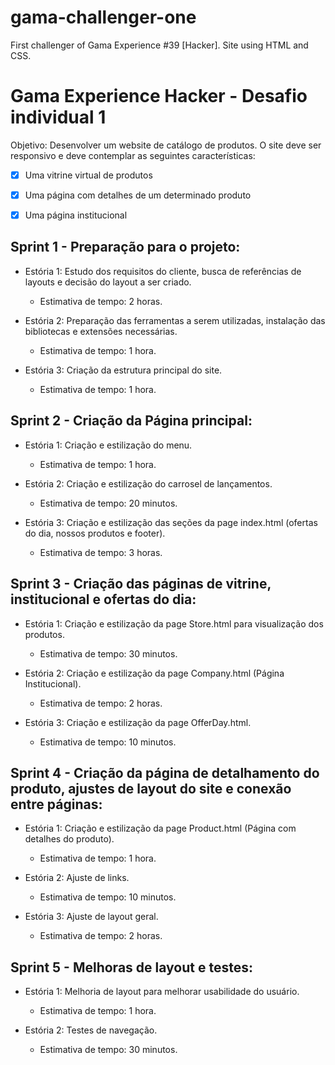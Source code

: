 # gama-challenger-one
First challenger of Gama Experience #39 [Hacker]. Site using HTML and CSS.


# Gama Experience Hacker - Desafio individual 1

Objetivo: Desenvolver um website de catálogo de produtos. O site deve ser responsivo e deve contemplar as seguintes características:

- [x] Uma vitrine virtual de produtos

- [x] Uma página com detalhes de um determinado produto

- [x] Uma página institucional


## Sprint 1 - Preparação para o projeto:

* Estória 1: Estudo dos requisitos do cliente, busca de referências de layouts e decisão do layout a ser criado.
  * Estimativa de tempo: 2 horas.

* Estória 2: Preparação das ferramentas a serem utilizadas, instalação das bibliotecas e extensões necessárias.
  * Estimativa de tempo: 1 hora.

* Estória 3: Criação da estrutura principal do site.
  * Estimativa de tempo: 1 hora.

## Sprint 2 - Criação da Página principal:

* Estória 1: Criação e estilização do menu.
  * Estimativa de tempo: 1 hora.

* Estória 2: Criação e estilização do carrosel de lançamentos.
  * Estimativa de tempo: 20 minutos.

* Estória 3: Criação e estilização das seções da page index.html (ofertas do dia, nossos produtos e footer).
  * Estimativa de tempo: 3 horas.

## Sprint 3 - Criação das páginas de vitrine, institucional e ofertas do dia:

* Estória 1: Criação e estilização da page Store.html para visualização dos produtos.
  * Estimativa de tempo: 30 minutos.

* Estória 2: Criação e estilização da page Company.html (Página Institucional).
  * Estimativa de tempo: 2 horas.

* Estória 3: Criação e estilização da page OfferDay.html.
  * Estimativa de tempo: 10 minutos.

## Sprint 4 - Criação da página de detalhamento do produto, ajustes de layout do site e conexão entre páginas:

* Estória 1: Criação e estilização da page Product.html (Página com detalhes do produto).
  * Estimativa de tempo: 1 hora.

* Estória 2: Ajuste de links.
  * Estimativa de tempo: 10 minutos.

* Estória 3: Ajuste de layout geral.
  * Estimativa de tempo: 2 horas.

## Sprint 5 - Melhoras de layout e testes:

* Estória 1: Melhoria de layout para melhorar usabilidade do usuário.
  * Estimativa de tempo: 1 hora.

* Estória 2: Testes de navegação.
  * Estimativa de tempo: 30 minutos.



